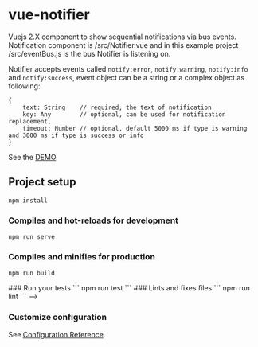 # vue-notifier

Vuejs 2.X component to show sequential notifications via bus events. Notification component is /src/Notifier.vue and in this example project /src/eventBus.js is the bus Notifier is listening on.

Notifier accepts events called `notify:error`, `notify:warning`, `notify:info` and `notify:success`, event object can be a string or a complex object as following:
```
{
    text: String    // required, the text of notification
    key: Any        // optional, can be used for notification replacement,
    timeout: Number // optional, default 5000 ms if type is warning and 3000 ms if type is success or info
}
```

See the [DEMO](https://codepen.io/vncnz/pen/yGvbJE).

## Project setup
```
npm install
```

### Compiles and hot-reloads for development
```
npm run serve
```

### Compiles and minifies for production
```
npm run build
```
<!-->
### Run your tests
```
npm run test
```

### Lints and fixes files
```
npm run lint
```
-->
### Customize configuration
See [Configuration Reference](https://cli.vuejs.org/config/).
